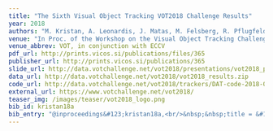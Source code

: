```yaml
---
title: "The Sixth Visual Object Tracking VOT2018 Challenge Results"
year: 2018
authors: "M. Kristan, A. Leonardis, J. Matas, M. Felsberg, R. Pflugfelder, L. &Ccaron;ehovin Zajc, <i>et al.</i>"
venue: "In Proc. of the Workshop on the Visual Object Tracking Challenge"
venue_abbrev: VOT, in conjunction with ECCV
pdf_url: http://prints.vicos.si/publications/files/365
publisher_url: http://prints.vicos.si/publications/365
slide_url: http://data.votchallenge.net/vot2018/presentations/vot2018_presentation.pdf
data_url: http://data.votchallenge.net/vot2018/vot2018_results.zip
code_url: http://data.votchallenge.net/vot2018/trackers/DAT-code-2018-06-15T07_36_06.008096.zip
external_url: https://www.votchallenge.net/vot2018/
teaser_img: /images/teaser/vot2018_logo.png
bib_id: kristan18a
bib_entry: "@inproceedings&#123;kristan18a,<br/>&nbsp;&nbsp;title = &#123;The Sixth Visual Object Tracking VOT2018 Challenge Results&#125;,<br/>&nbsp;&nbsp;author = &#123;Matej Kristan and Ale&#123;&#92;v&#123;s&#125;&#125; Leonardis and Ji&#123;&#92;v&#123;r&#125;&#125;&#123;&#92;'i&#125; Matas and Michael Felsberg and Roman Pflugfelder and Luka &#123;&#92;v&#123;C&#125;&#125;ehovin Zajc and others&#125;,<br/>&nbsp;&nbsp;booktitle = &#123;Proc. of the Workshop on the Visual Object Tracking Challenge (VOT, in conjunction with ECCV)&#125;,<br/>&nbsp;&nbsp;year = &#123;2018&#125;<br/>&#125;"
---
```

